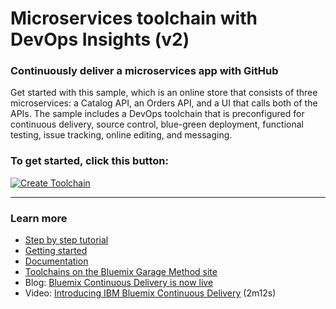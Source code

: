 # Microservices toolchain with DevOps Insights (v2)

### Continuously deliver a microservices app with GitHub

Get started with this sample, which is an online store that consists of three microservices: a Catalog API, an Orders API, and a UI that calls both of the APIs. The sample includes a DevOps toolchain that is preconfigured for continuous delivery, source control, blue-green deployment, functional testing, issue tracking, online editing, and messaging. 

### To get started, click this button:
[![Create Toolchain](https://console.ng.bluemix.net/devops/graphics/create_toolchain_button.png)](https://console.ng.bluemix.net/devops/setup/deploy/?repository=https://github.com/open-toolchain/microservices-toolchain)
 
---
### Learn more

* [Step by step tutorial](https://www.ibm.com/devops/method/tutorials/tutorial_toolchain_microservices_cd)
* [Getting started](https://bluemix.net/devops)
* [Documentation](https://console.ng.bluemix.net/docs/services/ContinuousDelivery/index.html?pos=2)
* [Toolchains on the Bluemix Garage Method site](https://www.ibm.com/devops/method/category/tools)
* Blog: [Bluemix Continuous Delivery is now live](https://www.ibm.com/blogs/bluemix/2016/11/bluemix-continuous-delivery-is-now-live/)
* Video: [Introducing IBM Bluemix Continuous Delivery](https://www.youtube.com/watch?v=QPSAZ64APpc&feature=youtu.be) (2m12s)
